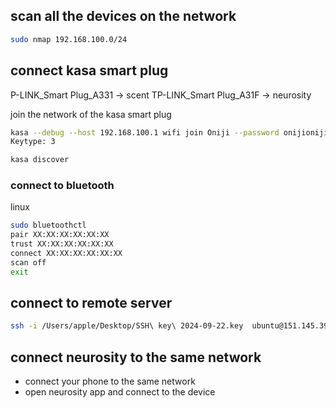 ## scan all the devices on the network
```bash
sudo nmap 192.168.100.0/24
```

## connect kasa smart plug
P-LINK_Smart Plug_A331 -> scent
TP-LINK_Smart Plug_A31F -> neurosity

join the network of the kasa smart plug
```bash
kasa --debug --host 192.168.100.1 wifi join Oniji --password onijioniji
Keytype: 3

kasa discover
```

### connect to bluetooth
linux
```bash
sudo bluetoothctl
pair XX:XX:XX:XX:XX:XX
trust XX:XX:XX:XX:XX:XX
connect XX:XX:XX:XX:XX:XX
scan off
exit

```

## connect to remote server
```bash
ssh -i /Users/apple/Desktop/SSH\ key\ 2024-09-22.key  ubuntu@151.145.39.36
```

## connect neurosity to the same network
- connect your phone to the same network
- open neurosity app and connect to the device

